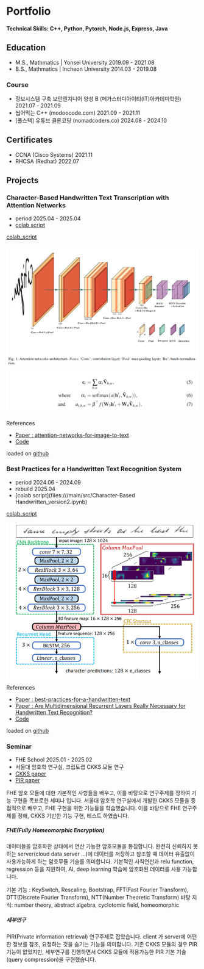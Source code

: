 # Portfolio

#### Technical Skills: C++, Python, Pytorch, Node.js, Express, Java 

## Education
- M.S., Mathmatics | Yonsei University 2019.09 - 2021.08	 			        		
- B.S., Mathmatics | Incheon University 2014.03 - 2019.08

### Course 
- 정보시스템 구축 보안엔지니어 양성 B (메가스터디아이티(IT)아카데미학원) 2021.07 - 2021.09 
- 씹어먹는 C++ (modoocode.com) 2021.09 - 2021.11
- [풀스택] 유튜브 클론코딩 (nomadcoders.co) 2024.08 - 2024.10 

## Certificates
- CCNA (Cisco Systems) 2021.11
- RHCSA (Redhat) 2022.07

## Projects 

### Character-Based Handwritten Text Transcription with Attention Networks
- period 2025.04 - 2025.04
- [colab script](files:///main/src/SIMPLE_HTR_colab_version.ipynb)

<a id="raw-url1" href="https://raw.githubusercontent.com/cirbee/cirbee.github.io/master/src/SIMPLE_HTR_colab_version.ipynb"> colab_script</a>

![poster](./src/atten_graph.png)

![poster](./src/attenion_endcoder_decoder.png)

References
- [Paper : attention-networks-for-image-to-text](https://paperswithcode.com/paper/attention-networks-for-image-to-text)
- [Code](https://github.com/jvpoulos/Attention-OCR)

loaded on [github](https://github.com/cirbee/SIMPLE) 

### Best Practices for a Handwritten Text Recognition System
- period 2024.06 - 2024.09
- rebuild 2025.04
- [colab script](files:///main/src/Character-Based Handwritten_version2.ipynb)

<a id="raw-url2" href="https://raw.githubusercontent.com/cirbee/cirbee.github.io/master/src/Character-Based Handwritten_version2.ipynb"> colab_script</a>

![poster](./src/CTCloss_graph.png)

References
- [Paper : best-practices-for-a-handwritten-text](https://paperswithcode.com/paper/best-practices-for-a-handwritten-text)
- [Paper : Are Multidimensional Recurrent Layers Really Necessary for Handwritten Text Recognition?](https://ieeexplore.ieee.org/document/8269951)
- [Code](https://github.com/georgeretsi/HTR-best-practices/)

loaded on [github](https://github.com/cirbee/SIMPLE)


### Seminar
- FHE School 2025.01 - 2025.02
- 서울대 암호학 연구실, 크립토랩 CKKS 모듈 연구 
- [CKKS paper](https://eprint.iacr.org/2016/421.pdf)
- [PIR paper](https://eprint.iacr.org/2017/1142)

FHE 암호 모듈에 대한 기본적인 사항들을 배우고, 이를 바탕으로 연구주제를 정하여 기능 구현을 목표로한 세미나 입니다. 서울대 암호학 연구실에서 개발한 CKKS 모듈을 중점적으로 배우고, FHE 구현을 위한 기능들을 학습했습니다. 이를 바탕으로 FHE 연구주제를 정해, CKKS 기반한 기능 구현, 테스트 하였습니다. 

##### FHE(Fully Homeomorphic Encryption) 
데이터들을 암호화한 상태에서 연산 가능한 암호모듈을 통칭합니다. 완전히 신뢰하지 못하는 server(cloud data server ...)에 데이터를 저장하고 참조할 때 데이터 유출없이 사용가능하게 하는 암호무듈 기술를 의미합니다. 기본적인 사칙연산과 relu function, regression 등을 지원하여, AI, deep learning 학습에 암호화된 데이터를 사용 가능합니다.  

기본 기능 : KeySwitch, Rescaling, Bootstrap, FFT(Fast Fourier Transform), DTT(Discrete Fourier Transform), NTT(Number Theoretic Transform)
바탕 지식: number theory, abstract algebra, cyclotomic field, homeomorphic

##### 세부연구
PIR(Private information retrieval) 연구주제로 잡았습니다. client 가 server에 어떤한 정보를 참조, 요청하는 것을 숨기는 기능을 의미합니다. 기존 CKKS 모듈의 경우 PIR 기능이 없었지만, 세부연구를 진행하면서 CKKS 모듈에 적용가능한 PIR 기본 기술(query compression)을 구현했습니다. 

